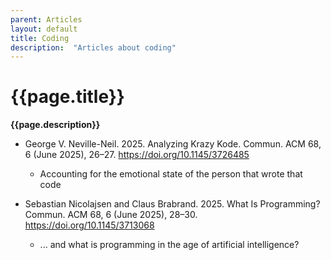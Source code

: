 ```yaml
---
parent: Articles
layout: default
title: Coding
description:  "Articles about coding"
---
```


# {{page.title}}

<b>{{page.description}}</b>


* George V. Neville-Neil. 2025. Analyzing Krazy Kode. Commun. ACM 68, 6 (June 2025), 26–27. <https://doi.org/10.1145/3726485>
  * Accounting for the emotional state of the person that wrote that code

* Sebastian Nicolajsen and Claus Brabrand. 2025. What Is Programming? Commun. ACM 68, 6 (June 2025), 28–30. <https://doi.org/10.1145/3713068>
  * ... and what is programming in the age of artificial intelligence?